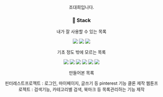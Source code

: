 
<div align="center">

<div>
<p>조대희입니다.</p>
<p></p>
<p></p>
</div>


<div>
<h3>📒 Stack</h3>
<div>
<p>내가 잘 사용할 수 있는 목록</p>
<img src="https://img.shields.io/badge/python-3776AB?style=flat&logo=python&logoColor=white"/>

<img src="https://img.shields.io/badge/Docker-2496ED?style=flat&logo=Docker&logoColor=white"/>
  
<img src="https://img.shields.io/badge/Git-F05032?style=flat&logo=Git&logoColor=white"/>
<br>
<p>기초 정도 밖에 모르는 목록</p>
<img src="https://img.shields.io/badge/Django-092e20?style=flat&logo=Django&logoColor=white"/>

<img src="https://img.shields.io/badge/HTML5-E34F26?style=flat&logo=HTML5&logoColor=white"/>

<img src="https://img.shields.io/badge/CSS3-1572B6?style=flat&logo=CSS3&logoColor=white"/>

<img src="https://img.shields.io/badge/Bootstrap-7952B3?style=flat&logo=Bootstrap&logoColor=white"/>

<img src="https://img.shields.io/badge/GitHub-181717?style=flat&logo=GitHub&logoColor=white"/>

<img src="https://img.shields.io/badge/MySQL-4479A1?style=flat&logo=MySQL&logoColor=white"/>

<br>
<p>만들어본 목록</p> 
<a herf='https://github.com/Jodayday/pinterest_django'>핀터레스트프로젝트</a> : 로그인, 마이페이지, 글쓰기 등 pinterest 기능 클론 제작
<a herf='https://github.com/Jodayday/webtoon'>웹툰프로젝트</a> : 검색기능, 카테고리별 검색, 북마크 등 목록관리하는 기능 제작



</div>
</div>
</div>
